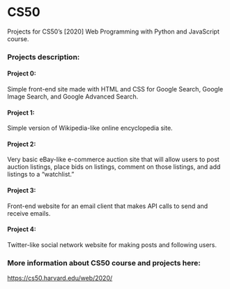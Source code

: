 # CS50
Projects for CS50’s [2020] Web Programming with Python and JavaScript course.

### Projects description:

#### Project 0:
Simple front-end site made with HTML and CSS for Google Search, Google Image Search, and Google Advanced Search.
#### Project 1:
Simple version of Wikipedia-like online encyclopedia site.
#### Project 2:
Very  basic eBay-like e-commerce auction site that will allow users to post auction listings, place bids on listings, comment on those listings, and add listings to a “watchlist.”
#### Project 3:
Front-end website for an email client that makes API calls to send and receive emails.
#### Project 4:
Twitter-like social network website for making posts and following users.

### More information about CS50 course and projects here:
https://cs50.harvard.edu/web/2020/

